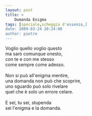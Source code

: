 ```yaml
---
layout: post
title: >
    Domanda Enigma
tags: [speciale,scheggia d'essenza,]
date: 2009-03-24 20:24:00
author: pietro
---
```

Voglio quello voglio questo<br/>ma sarò comunque onesto,<br/>con te e con me stesso<br/>come sempre come adesso.<br/><br/>Non si può all'enigma mentire,<br/>una domanda non può che scoprire,<br/>uno sguardo può solo rivelare<br/>quel che è solo un errore celare.<br/><br/>E sei, tu sei, stupenda<br/>sei l'enigma e la domanda.
